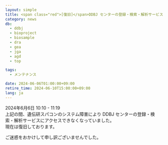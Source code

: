 ```yaml
---
layout: simple
title: <span class="red">[復旧]</span>DDBJ センターの登録・検索・解析サービスが一時停止していました
category: news
db:
  - ddbj
  - bioproject
  - biosample
  - dra
  - gea
  - jga
  - agd  
  - top

tags:
  - メンテナンス

date: 2024-06-06T01:00:00+09:00
retire_time: 2024-06-10T15:00:00+09:00
lang: ja
---
```


2024年6月6日 10:10 - 11:19    
上記の間、遺伝研スパコンのシステム障害により DDBJ センターの登録・検索・解析サービスにアクセスできなくなっていました。    
現在は復旧しております。

ご迷惑をおかけして申し訳ございませんでした。
